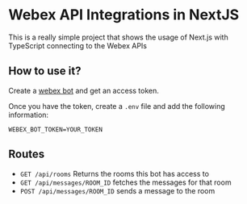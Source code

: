 # Webex API Integrations in NextJS

This is a really simple project that shows the usage of Next.js with TypeScript connecting to the Webex APIs

## How to use it?

Create a [webex bot](https://developer.webex.com/docs/bots) and get an access token.

Once you have the token, create a `.env` file and add the following information:

```
WEBEX_BOT_TOKEN=YOUR_TOKEN
```

## Routes

- `GET /api/rooms` Returns the rooms this bot has access to
- `GET /api/messages/ROOM_ID` fetches the messages for that room
- `POST /api/messages/ROOM_ID` sends a message to the room
